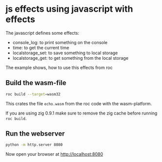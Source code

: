 # js effects using javascript with effects

The javascript defines some effects:
* console_log: to print something on the console
* time: to get the current time
* localstorage_set: to save something to local storage
* localstorage_get: to get something from the local storage

The example shows, how to use this effects from roc 


## Build the wasm-file

```bash
roc build --target=wasm32
```

This crates the file `echo.wasm` from the roc code with the wasm-platform.

If you are using zig 0.9.1 make sure to remove the zig cache before running `roc build`.


## Run the webserver

```bash
python -m http.server 8080
```

Now open your browser at <http://localhost:8080>
